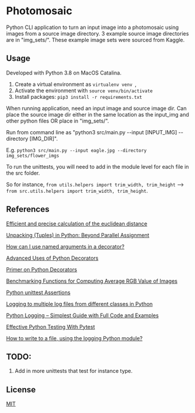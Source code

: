 # Photomosaic 

Python CLI application to turn an input image into a photomosaic using images from a source image directory. 3 example source image directories are in "img_sets/". These example image sets were sourced from Kaggle. 


## Usage 

Developed with Python 3.8 on MacOS Catalina. 
1. Create a virtual environment as ```virtualenv venv ```, 
2. Activate the environment with ```source venv/bin/activate```
3. Install packages:  ```pip3 install -r requirements.txt``` 

When running application, need an input image and source image dir. Can place the source image dir either in the same location as the input_img and other python files OR place in "img_sets/". 

Run from command line as "python3 src/main.py --input [INPUT_IMG] --directory [IMG_DIR]". 

E.g. ```python3 src/main.py --input eagle.jpg --directory img_sets/flower_imgs```

To run the unittests, you will need to add in the module level for each file in the src folder. 

So for instance, ```from utils.helpers import trim_width, trim_height``` --> ```from src.utils.helpers import trim_width, trim_height```.


## References

[Efficient and precise calculation of the euclidean distance](https://stackoverflow.com/questions/37794849/efficient-and-precise-calculation-of-the-euclidean-distance)

[Unpacking (Tuples) in Python: Beyond Parallel Assignment](https://stackabuse.com/unpacking-in-python-beyond-parallel-assignment/)

[How can I use named arguments in a decorator?](https://stackoverflow.com/questions/627501/how-can-i-use-named-arguments-in-a-decorator)

[Advanced Uses of Python Decorators](https://www.codementor.io/@sheena/advanced-use-python-decorators-class-function-du107nxsv)

[Primer on Python Decorators](https://realpython.com/primer-on-python-decorators/#classes-as-decorators)

[Benchmarking Functions for Computing Average RGB Value of Images](https://stackoverflow.com/questions/12703871/benchmarking-functions-for-computing-average-rgb-value-of-images)

[Python unittest Assertions](https://kapeli.com/cheat_sheets/Python_unittest_Assertions.docset/Contents/Resources/Documents/index)

[Logging to multiple log files from different classes in Python](https://stackoverflow.com/questions/17035077/logging-to-multiple-log-files-from-different-classes-in-python)

[Python Logging – Simplest Guide with Full Code and Examples](https://www.machinelearningplus.com/python/python-logging-guide/)

[Effective Python Testing With Pytest](https://realpython.com/pytest-python-testing/)


[How to write to a file, using the logging Python module?](https://stackoverflow.com/questions/6386698/how-to-write-to-a-file-using-the-logging-python-module)


## TODO:

1.  Add in more unittests that test for instance type.


## License 
[MIT](https://choosealicense.com/licenses/mit/)
